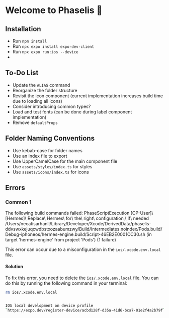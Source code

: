 # Welcome to Phaselis 👋

## Installation

- Run `npm install`
- Run `npx expo install expo-dev-client`
- Run `npx expo run:ios --device`
- 
## To-Do List

- Update the `ALIAS` command
- Reorganize the folder structure
- Revisit the icon component (current implementation increases build time due to loading all icons)
- Consider introducing common types?
- Load and test fonts (can be done during label component implementation)
- Remove `defaultProps`

## Folder Naming Conventions

- Use kebab-case for folder names
- Use an index file to export
- Use UpperCamelCase for the main component file
- Use `assets/styles/index.ts` for styles
- Use `assets/icons/index.ts` for icons


## Errors

### Common 1

The following build commands failed:
        PhaseScriptExecution [CP-User]\ [Hermes]\ Replace\ Hermes\ for\ the\ right\ configuration,\ if\ needed /Users/necatisarhanli/Library/Developer/Xcode/DerivedData/phaselis-ddvswxkejuqcwdbstxozaabumzwy/Build/Intermediates.noindex/Pods.build/Debug-iphoneos/hermes-engine.build/Script-46EB2E0001CC30.sh (in target 'hermes-engine' from project 'Pods')
(1 failure)

This error can occur due to a misconfiguration in the `ios/.xcode.env.local` file.

#### Solution

To fix this error, you need to delete the `ios/.xcode.env.local` file. You can do this by running the following command in your terminal:

```bash
rm ios/.xcode.env.local


IOS local development on device profile
`https://expo.dev/register-device/acbd128f-d35a-41d6-bca7-01e2f4a2b79f`
